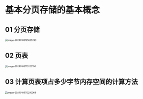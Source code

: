 # 基本分页存储的基本概念



## 01 分页存储

<img src="https://cvp.oss-cn-shanghai.aliyuncs.com/picgo/202401061956546.png" alt="image-20240106195635293" style="zoom:50%;" />



## 02 页表

<img src="https://cvp.oss-cn-shanghai.aliyuncs.com/picgo/202401081720372.png" alt="image-20240108172022100" style="zoom: 50%;" />



## 03 计算页表项占多少字节内存空间的计算方法

<img src="https://cvp.oss-cn-shanghai.aliyuncs.com/picgo/202401091102232.png" alt="image-20240109110250069" style="zoom:50%;" />
